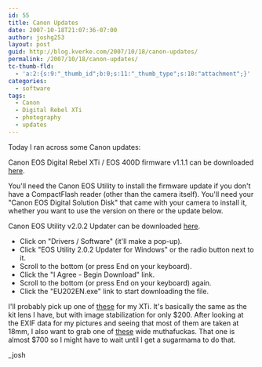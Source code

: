 ```yaml
---
id: 55
title: Canon Updates
date: 2007-10-18T21:07:36-07:00
author: joshg253
layout: post
guid: http://blog.kverke.com/2007/10/18/canon-updates/
permalink: /2007/10/18/canon-updates/
tc-thumb-fld:
  - 'a:2:{s:9:"_thumb_id";b:0;s:11:"_thumb_type";s:10:"attachment";}'
categories:
  - software
tags:
  - Canon
  - Digital Rebel XTi
  - photography
  - updates
---
```

Today I ran across some Canon updates:

Canon EOS Digital Rebel XTi / EOS 400D firmware v1.1.1 can be downloaded <a href="http://web.canon.jp/imaging/eosdigital3/e4kr3_firmware-e.html">here</a>.

You'll need the Canon EOS Utility to install the firmware update if you don't have a CompactFlash reader (other than the camera itself). You'll need your "Canon EOS Digital Solution Disk" that came with your camera to install it, whether you want to use the version on there or the update below.

Canon EOS Utility v2.0.2 Updater can be downloaded <a href="http://www.usa.canon.com/consumer/controller?act=ModelInfoAct&amp;tabact=DownloadDetailTabAct&amp;fcategoryid=314&amp;modelid=14256">here</a>.

<ul><li>Click on "Drivers / Software" (it'll make a pop-up).</li>
<li>Click "EOS Utility 2.0.2 Updater for Windows" or the radio button next to it.</li>
<li>Scroll to the bottom (or press End on your keyboard).</li>
<li>Click the "I Agree - Begin Download" link.</li>
<li>Scroll to the bottom (or press End on your keyboard) again.</li>
<li>Click the "EU202EN.exe" link to start downloading the file.</li></ul>

I'll probably pick up one of <a href="http://www.usa.canon.com/consumer/controller?act=ModelInfoAct&amp;fcategoryid=149&amp;modelid=15704">these</a> for my XTi. It's basically the same as the kit lens I have, but with image stabilization for only $200. After looking at the EXIF data for my pictures and seeing that most of them are taken at 18mm, I also want to grab one of <a href="http://www.usa.canon.com/consumer/controller?act=ModelInfoAct&amp;fcategoryid=148&amp;modelid=10510">these</a> wide muthafuckas. That one is almost $700 so I might have to wait until I get a sugarmama to do that.

_josh